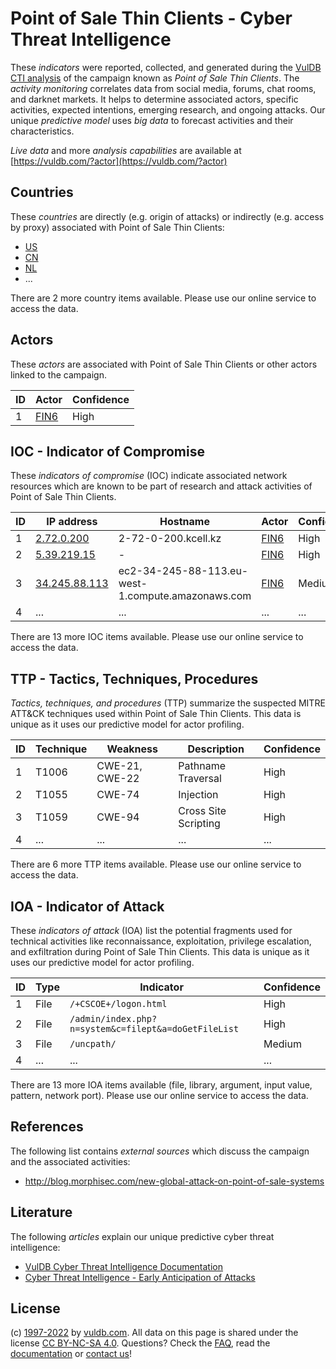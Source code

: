 # Point of Sale Thin Clients - Cyber Threat Intelligence

These _indicators_ were reported, collected, and generated during the [VulDB CTI analysis](https://vuldb.com/?kb.cti) of the campaign known as _Point of Sale Thin Clients_. The _activity monitoring_ correlates data from social media, forums, chat rooms, and darknet markets. It helps to determine associated actors, specific activities, expected intentions, emerging research, and ongoing attacks. Our unique _predictive model_ uses _big data_ to forecast activities and their characteristics.

_Live data_ and more _analysis capabilities_ are available at [https://vuldb.com/?actor](https://vuldb.com/?actor)

## Countries

These _countries_ are directly (e.g. origin of attacks) or indirectly (e.g. access by proxy) associated with Point of Sale Thin Clients:

* [US](https://vuldb.com/?country.us)
* [CN](https://vuldb.com/?country.cn)
* [NL](https://vuldb.com/?country.nl)
* ...

There are 2 more country items available. Please use our online service to access the data.

## Actors

These _actors_ are associated with Point of Sale Thin Clients or other actors linked to the campaign.

ID | Actor | Confidence
-- | ----- | ----------
1 | [FIN6](https://vuldb.com/?actor.fin6) | High

## IOC - Indicator of Compromise

These _indicators of compromise_ (IOC) indicate associated network resources which are known to be part of research and attack activities of Point of Sale Thin Clients.

ID | IP address | Hostname | Actor | Confidence
-- | ---------- | -------- | ----- | ----------
1 | [2.72.0.200](https://vuldb.com/?ip.2.72.0.200) | 2-72-0-200.kcell.kz | [FIN6](https://vuldb.com/?actor.fin6) | High
2 | [5.39.219.15](https://vuldb.com/?ip.5.39.219.15) | - | [FIN6](https://vuldb.com/?actor.fin6) | High
3 | [34.245.88.113](https://vuldb.com/?ip.34.245.88.113) | ec2-34-245-88-113.eu-west-1.compute.amazonaws.com | [FIN6](https://vuldb.com/?actor.fin6) | Medium
4 | ... | ... | ... | ...

There are 13 more IOC items available. Please use our online service to access the data.

## TTP - Tactics, Techniques, Procedures

_Tactics, techniques, and procedures_ (TTP) summarize the suspected MITRE ATT&CK techniques used within Point of Sale Thin Clients. This data is unique as it uses our predictive model for actor profiling.

ID | Technique | Weakness | Description | Confidence
-- | --------- | -------- | ----------- | ----------
1 | T1006 | CWE-21, CWE-22 | Pathname Traversal | High
2 | T1055 | CWE-74 | Injection | High
3 | T1059 | CWE-94 | Cross Site Scripting | High
4 | ... | ... | ... | ...

There are 6 more TTP items available. Please use our online service to access the data.

## IOA - Indicator of Attack

These _indicators of attack_ (IOA) list the potential fragments used for technical activities like reconnaissance, exploitation, privilege escalation, and exfiltration during Point of Sale Thin Clients. This data is unique as it uses our predictive model for actor profiling.

ID | Type | Indicator | Confidence
-- | ---- | --------- | ----------
1 | File | `/+CSCOE+/logon.html` | High
2 | File | `/admin/index.php?n=system&c=filept&a=doGetFileList` | High
3 | File | `/uncpath/` | Medium
4 | ... | ... | ...

There are 13 more IOA items available (file, library, argument, input value, pattern, network port). Please use our online service to access the data.

## References

The following list contains _external sources_ which discuss the campaign and the associated activities:

* http://blog.morphisec.com/new-global-attack-on-point-of-sale-systems

## Literature

The following _articles_ explain our unique predictive cyber threat intelligence:

* [VulDB Cyber Threat Intelligence Documentation](https://vuldb.com/?kb.cti)
* [Cyber Threat Intelligence - Early Anticipation of Attacks](https://www.scip.ch/en/?labs.20201022)

## License

(c) [1997-2022](https://vuldb.com/?kb.changelog) by [vuldb.com](https://vuldb.com/?kb.about). All data on this page is shared under the license [CC BY-NC-SA 4.0](https://creativecommons.org/licenses/by-nc-sa/4.0/). Questions? Check the [FAQ](https://vuldb.com/?kb.faq), read the [documentation](https://vuldb.com/?kb) or [contact us](https://vuldb.com/?contact)!
